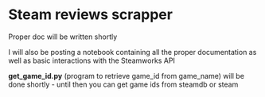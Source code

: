 # Steam reviews scrapper

Proper doc will be written shortly

I will also be posting a notebook containing all the proper documentation as well as basic interactions with the Steamworks API

**get_game_id.py** (program to retrieve game_id from game_name) will be done shortly - until then you can get game ids from steamdb or steam


